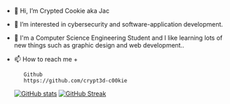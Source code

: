 - 👋 Hi, I’m Crypted Cookie aka Jac
- 👀 I’m interested in cybersecurity and software-application development.
- 🌱 I'm a Computer Science Engineering Student and I like learning lots of new things
    such as graphic design and web development..
- 📫 How to reach me +

         Github
         https://github.com/crypt3d-c00kie
  
  [![GitHub stats](https://github-readme-stats.vercel.app/api?username=crypt3d-c00kie&theme=tokyonight)](https://github.com/anuraghazra/github-readme-stats)
  [![GitHub Streak](https://github-readme-streak-stats.herokuapp.com/?user=crypt3d-c00kie&theme=highcontrast)](https://github.com/DenverCoder1/github-readme-streak-stats)
<!---
crypt3d-c00kie/crypt3d-c00kie is a ✨ special ✨ repository because its `README.md` (this file) appears on your GitHub profile.
You can click the Preview link to take a look at your changes.
--->
